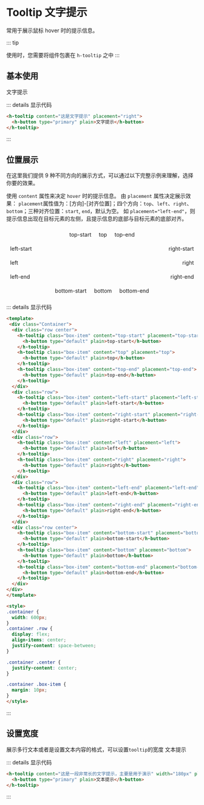 # Tooltip 文字提示
常用于展示鼠标 hover 时的提示信息。

::: tip

使用时，您需要将组件包裹在 `h-tooltip` 之中
:::

## 基本使用

<h-tooltip content="这是文字提示" placement="right">
  <h-button type="primary" plain>文字提示</h-button>
</h-tooltip>

::: details 显示代码

```html
<h-tooltip content="这是文字提示" placement="right">
  <h-button type="primary" plain>文字提示</h-button>
</h-tooltip>
```

:::


## 位置展示

在这里我们提供 9 种不同方向的展示方式，可以通过以下完整示例来理解，选择你要的效果。

使用 `content` 属性来决定 `hover` 时的提示信息。 由 `placement` 属性决定展示效果： `placement`属性值为：[方向]-[对齐位置]；四个方向：`top`、`left`、`right`、`bottom`；三种对齐位置：`start`, `end`，默认为空。 如 `placement="left-end"`，则提示信息出现在目标元素的左侧，且提示信息的底部与目标元素的底部对齐。

<div class="Container">
  <div class="row center">
    <h-tooltip class="box-item" content="top-start" placement="top-start">
      <h-button type="default" plain>top-start</h-button>
    </h-tooltip>
    <h-tooltip class="box-item" content="top" placement="top">
      <h-button type="default" plain>top</h-button>
    </h-tooltip>
    <h-tooltip class="box-item" content="top-end" placement="top-end">
      <h-button type="default" plain>top-end</h-button>
    </h-tooltip>
  </div>
  <div class="row">
    <h-tooltip class="box-item" content="left-start" placement="left-start">
      <h-button type="default" plain>left-start</h-button>
    </h-tooltip>
    <h-tooltip class="box-item" content="right-start" placement="right-start">
      <h-button type="default" plain>right-start</h-button>
    </h-tooltip>
  </div>
  <div class="row">
    <h-tooltip class="box-item" content="left" placement="left">
      <h-button type="default" plain>left</h-button>
    </h-tooltip>
    <h-tooltip class="box-item" content="right" placement="right">
      <h-button type="default" plain>right</h-button>
    </h-tooltip>
  </div>
  <div class="row">
    <h-tooltip class="box-item" content="left-end" placement="left-end">
      <h-button type="default" plain>left-end</h-button>
    </h-tooltip>
    <h-tooltip class="box-item" content="right-end" placement="right-end">
      <h-button type="default" plain>right-end</h-button>
    </h-tooltip>
  </div>
  <div class="row center">
    <h-tooltip class="box-item" content="bottom-start" placement="bottom-start">
      <h-button type="default" plain>bottom-start</h-button>
    </h-tooltip>
    <h-tooltip class="box-item" content="bottom" placement="bottom">
      <h-button type="default" plain>bottom</h-button>
    </h-tooltip>
    <h-tooltip class="box-item" content="bottom-end" placement="bottom-end">
      <h-button type="default" plain>bottom-end</h-button>
    </h-tooltip>
  </div>
</div>

::: details 显示代码

```html
<template>
 <div class="Container">
  <div class="row center">
    <h-tooltip class="box-item" content="top-start" placement="top-start">
      <h-button type="default" plain>top-start</h-button>
    </h-tooltip>
    <h-tooltip class="box-item" content="top" placement="top">
      <h-button type="default" plain>top</h-button>
    </h-tooltip>
    <h-tooltip class="box-item" content="top-end" placement="top-end">
      <h-button type="default" plain>top-end</h-button>
    </h-tooltip>
  </div>
  <div class="row">
    <h-tooltip class="box-item" content="left-start" placement="left-start">
      <h-button type="default" plain>left-start</h-button>
    </h-tooltip>
    <h-tooltip class="box-item" content="right-start" placement="right-start">
      <h-button type="default" plain>right-start</h-button>
    </h-tooltip>
  </div>
  <div class="row">
    <h-tooltip class="box-item" content="left" placement="left">
      <h-button type="default" plain>left</h-button>
    </h-tooltip>
    <h-tooltip class="box-item" content="right" placement="right">
      <h-button type="default" plain>right</h-button>
    </h-tooltip>
  </div>
  <div class="row">
    <h-tooltip class="box-item" content="left-end" placement="left-end">
      <h-button type="default" plain>left-end</h-button>
    </h-tooltip>
    <h-tooltip class="box-item" content="right-end" placement="right-end">
      <h-button type="default" plain>right-end</h-button>
    </h-tooltip>
  </div>
  <div class="row center">
    <h-tooltip class="box-item" content="bottom-start" placement="bottom-start">
      <h-button type="default" plain>bottom-start</h-button>
    </h-tooltip>
    <h-tooltip class="box-item" content="bottom" placement="bottom">
      <h-button type="default" plain>bottom</h-button>
    </h-tooltip>
    <h-tooltip class="box-item" content="bottom-end" placement="bottom-end">
      <h-button type="default" plain>bottom-end</h-button>
    </h-tooltip>
  </div>
</div>
</template>

<style>
.container {
  width: 600px;
}
.container .row {
  display: flex;
  align-items: center;
  justify-content: space-between;
}

.container .center {
  justify-content: center;
}

.container .box-item {
  margin: 10px;
}
</style>

```

:::


## 设置宽度

展示多行文本或者是设置文本内容的格式，可以设置`tooltip`的宽度
<h-tooltip content="这是一段非常长的文字提示，主要是用于演示" width="180px" placement="right" >
  <h-button type="primary" plain>文本提示</h-button>
</h-tooltip>

::: details 显示代码

```html
<h-tooltip content="这是一段非常长的文字提示，主要是用于演示" width="180px" placement="right" >
  <h-button type="primary" plain>文本提示</h-button>
</h-tooltip>
```

:::



<style>
.container .row {
  display: flex;
  align-items: center;
  justify-content: space-between;
}

.container .center {
  justify-content: center;
}

.container .box-item {
  margin: 10px;
}
</style>